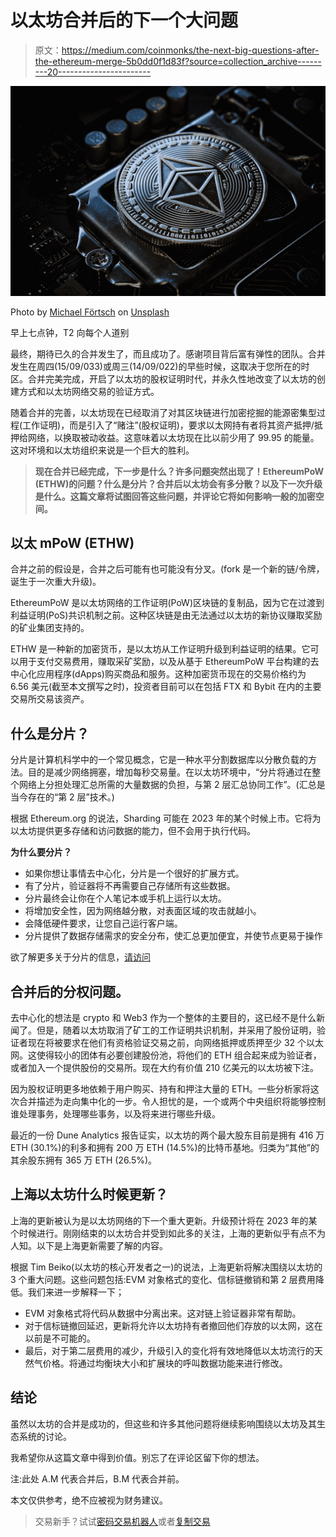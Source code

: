 # 以太坊合并后的下一个大问题

> 原文：<https://medium.com/coinmonks/the-next-big-questions-after-the-ethereum-merge-5b0dd0f1d83f?source=collection_archive---------20----------------------->

![](img/f03f80df1d9e1657065c0b2238d41379.png)

Photo by [Michael Förtsch](https://unsplash.com/es/@michael_f?utm_source=medium&utm_medium=referral) on [Unsplash](https://unsplash.com?utm_source=medium&utm_medium=referral)

早上七点钟，T2 向每个人道别

最终，期待已久的合并发生了，而且成功了。感谢项目背后富有弹性的团队。合并发生在周四(15/09/033)或周三(14/09/022)的早些时候，这取决于您所在的时区。合并完美完成，开启了以太坊的股权证明时代，并永久性地改变了以太坊的创建方式和以太坊网络交易的验证方式。

随着合并的完善，以太坊现在已经取消了对其区块链进行加密挖掘的能源密集型过程(工作证明)，而是引入了“赌注”(股权证明)，要求以太网持有者将其资产抵押/抵押给网络，以换取被动收益。这意味着以太坊现在比以前少用了 99.95 的能量。这对环境和以太坊组织来说是一个巨大的胜利。

> **现在合并已经完成，下一步是什么？许多问题突然出现了！EthereumPoW (ETHW)的问题？什么是分片？合并后以太坊会有多分散？以及下一次升级是什么。这篇文章将试图回答这些问题，并评论它将如何影响一般的加密空间。**

## **以太 mPoW (ETHW)**

合并之前的假设是，合并之后可能有也可能没有分叉。(fork 是一个新的链/令牌，诞生于一次重大升级)。

EthereumPoW 是以太坊网络的工作证明(PoW)区块链的复制品，因为它在过渡到利益证明(PoS)共识机制之前。这种区块链是由无法通过以太坊的新协议赚取奖励的矿业集团支持的。

ETHW 是一种新的加密货币，是以太坊从工作证明升级到利益证明的结果。它可以用于支付交易费用，赚取采矿奖励，以及从基于 EthereumPoW 平台构建的去中心化应用程序(dApps)购买商品和服务。这种加密货币现在的交易价格约为 6.56 美元(截至本文撰写之时)，投资者目前可以在包括 FTX 和 Bybit 在内的主要交易所交易该资产。

## **什么是分片？**

分片是计算机科学中的一个常见概念，它是一种水平分割数据库以分散负载的方法。目的是减少网络拥塞，增加每秒交易量。在以太坊环境中，“分片将通过在整个网络上分担处理汇总所需的大量数据的负担，与第 2 层汇总协同工作”。(汇总是当今存在的“第 2 层”技术。)

根据 Ethereum.org 的说法，Sharding 可能在 2023 年的某个时候上市。它将为以太坊提供更多存储和访问数据的能力，但不会用于执行代码。

**为什么要分片？**

*   如果你想让事情去中心化，分片是一个很好的扩展方式。
*   有了分片，验证器将不再需要自己存储所有这些数据。
*   分片最终会让你在个人笔记本或手机上运行以太坊。
*   将增加安全性，因为网络越分散，对表面区域的攻击就越小。
*   会降低硬件要求，让您自己运行客户端。
*   分片提供了数据存储需求的安全分布，使汇总更加便宜，并使节点更易于操作

欲了解更多关于分片的信息，[请访问](https://ethereum.org/en/upgrades/sharding/#:~:text=In%20an%20Ethereum%20context%2C%20sharding,and%20increase%20transactions%20per%20second.)

## **合并后的分权问题。**

去中心化的想法是 crypto 和 Web3 作为一个整体的主要目的，这已经不是什么新闻了。但是，随着以太坊取消了矿工的工作证明共识机制，并采用了股份证明，验证者现在将被要求在他们有资格验证交易之前，向网络抵押或质押至少 32 个以太网。这使得较小的团体有必要创建股份池，将他们的 ETH 组合起来成为验证者，或者加入一个提供股份的交易所。现在大约有价值 210 亿美元的以太坊被下注。

因为股权证明更多地依赖于用户购买、持有和押注大量的 ETH。一些分析家将这次合并描述为走向集中化的一步。令人担忧的是，一个或两个中央组织将能够控制谁处理事务，处理哪些事务，以及将来进行哪些升级。

最近的一份 Dune Analytics 报告证实，以太坊的两个最大股东目前是拥有 416 万 ETH (30.1%)的利多和拥有 200 万 ETH (14.5%)的比特币基地。归类为“其他”的其余股东拥有 365 万 ETH (26.5%)。

## **上海以太坊什么时候更新？**

上海的更新被认为是以太坊网络的下一个重大更新。升级预计将在 2023 年的某个时候进行。刚刚结束的以太坊合并受到如此多的关注，上海的更新似乎有点不为人知。以下是上海更新需要了解的内容。

根据 Tim Beiko(以太坊的核心开发者之一)的说法，上海更新将解决围绕以太坊的 3 个重大问题。这些问题包括:EVM 对象格式的变化、信标链撤销和第 2 层费用降低。我们来进一步解释一下；

*   EVM 对象格式将代码从数据中分离出来。这对链上验证器非常有帮助。
*   对于信标链撤回延迟，更新将允许以太坊持有者撤回他们存放的以太网，这在以前是不可能的。
*   最后，对于第二层费用的减少，升级引入的变化将有效地降低以太坊流行的天然气价格。将通过均衡块大小和扩展块的呼叫数据功能来进行修改。

## **结论**

虽然以太坊的合并是成功的，但这些和许多其他问题将继续影响围绕以太坊及其生态系统的讨论。

我希望你从这篇文章中得到价值。别忘了在评论区留下你的想法。

注:此处 A.M 代表合并后，B.M 代表合并前。

本文仅供参考，绝不应被视为财务建议。

> 交易新手？试试[密码交易机器人](/coinmonks/crypto-trading-bot-c2ffce8acb2a)或者[复制交易](/coinmonks/top-10-crypto-copy-trading-platforms-for-beginners-d0c37c7d698c)